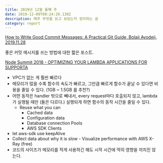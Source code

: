 ```yaml
---
title: 2019년 12월 둘째 주
date: 2019-12-09T08:24:29.130Z
description: 매주 무엇을 읽고 보았는지 정리하는 글
category: report
---
```


[How to Write Good Commit Messages: A Practical Git Guide, Bolaji Ayodeji, 2019.11.28](https://www.freecodecamp.org/news/writing-good-commit-messages-a-practical-guide/)

좋은 커밋 메시지를 쓰는 방법에 대한 짧은 포스트.

[Node Summit 2018 - OPTIMIZING YOUR LAMBDA APPLICATIONS FOR SUPPORTA](https://vimeo.com/287511222?fbclid=IwAR31W61fC-MJcXiPdT4ywMKX-ccKiAzviQogcOaivyGpPzcj5vY16A6obCw)

- VPC가 없는 게 훨씬 빠르다
- 메모리가 많을 수록 함수의 속도가 빠르고, 그만큼 빠르게 함수가 끝날 수 있다면 비용을 줄일 수 있다. (1GB ~ 1.5GB 를 추천?)
- 어떤 동작은 handler 밖으로 빼내서, every request마다 호출되지 않고, lambda가 실행될 때만 (둘은 다르다.) 실행되게 하면 함수의 동작 시간을 줄일 수 있다.
  - Reuse what you can
    - Cached data
    - Configuration data
    - Database connection Pools
    - AWS SDK Clients
- let aws-sdk use keepAlive
- Collect data about why it is slow - Visualize performance with AWS X-Ray (free)
- 코드의 사이즈가 메모리를 적게 사용하긴 해도 시작 시간에 딱히 영향을 끼치진 않는다.
